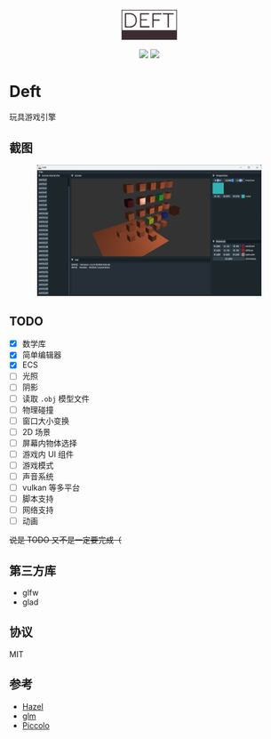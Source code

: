 <p align="center"><img width=20% src="docs/images/logo.png"/></p>

<p align="center"><a href="./LICENSE" ><img name="license-logo" src="https://img.shields.io/github/license/miaohn/deft?style=flat-square"/></a> <img name="code-size" src="https://img.shields.io/github/languages/code-size/miaohn/deft?style=flat-square"/></p>

# Deft

玩具游戏引擎

## 截图

<p align=center><img width=80% src="docs/images/screenshot.png"/></p>

## TODO

- [x] 数学库
- [x] 简单编辑器
- [x] ECS
- [ ] 光照
- [ ] 阴影
- [ ] 读取 `.obj` 模型文件
- [ ] 物理碰撞
- [ ] 窗口大小变换
- [ ] 2D 场景
- [ ] 屏幕内物体选择
- [ ] 游戏内 UI 组件
- [ ] 游戏模式
- [ ] 声音系统
- [ ] vulkan 等多平台
- [ ] 脚本支持
- [ ] 网络支持
- [ ] 动画

~~说是 TODO 又不是一定要完成（~~

## 第三方库

- glfw
- glad

## 协议

MIT

## 参考

- [Hazel](https://github.com/TheCherno/Hazel)
- [glm](https://github.com/g-truc/glm)
- [Piccolo](https://github.com/BoomingTech/Piccolo)
